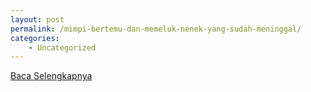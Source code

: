 ```yaml
---
layout: post
permalink: /mimpi-bertemu-dan-memeluk-nenek-yang-sudah-meninggal/
categories:
    - Uncategorized
---
```


[Baca Selengkapnya](/07)